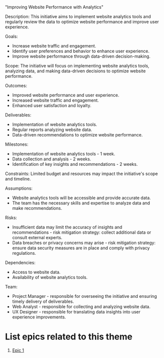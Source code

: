 "Improving Website Performance with Analytics"

Description: This initiative aims to implement website analytics tools and regularly review the data 
            to optimize website performance and improve user experience.

Goals: 
* Increase website traffic and engagement.
* Identify user preferences and behavior to enhance user experience.
* Improve website performance through data-driven decision-making.

Scope: The initiative will focus on implementing website analytics tools,
       analyzing data, and making data-driven decisions to optimize website performance.

Outcomes:
* Improved website performance and user experience.
* Increased website traffic and engagement.
* Enhanced user satisfaction and loyalty.

Deliverables: 
* Implementation of website analytics tools.
* Regular reports analyzing website data.
* Data-driven recommendations to optimize website performance.

Milestones: 
* Implementation of website analytics tools - 1 week.
* Data collection and analysis - 2 weeks.
* Identification of key insights and recommendations - 2 weeks.

Constraints: Limited budget and resources may impact the initiative's scope and timeline.

Assumptions: 
* Website analytics tools will be accessible and provide accurate data.
* The team has the necessary skills and expertise to analyze data and make recommendations.

Risks: 
* Insufficient data may limit the accuracy of insights and recommendations - risk mitigation strategy: collect additional data or consult external experts.
* Data breaches or privacy concerns may arise - risk mitigation strategy: ensure data security measures are in place and comply with privacy regulations.

Dependencies: 
* Access to website data.
* Availability of website analytics tools.

Team: 
* Project Manager - responsible for overseeing the initiative and ensuring timely delivery of deliverables.
* Web Analyst - responsible for collecting and analyzing website data.
* UX Designer - responsible for translating data insights into user experience improvements.

# List epics related to this theme
1. [Epic 1](documentation/templates/theme/initiatives/epics/epic_template.md)